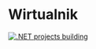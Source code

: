 # Wirtualnik
[![.NET projects building](https://github.com/VersatileSoft/Wirtualnik/actions/workflows/dotnet-build.yml/badge.svg)](https://github.com/VersatileSoft/Wirtualnik/actions/workflows/dotnet-build.yml)
